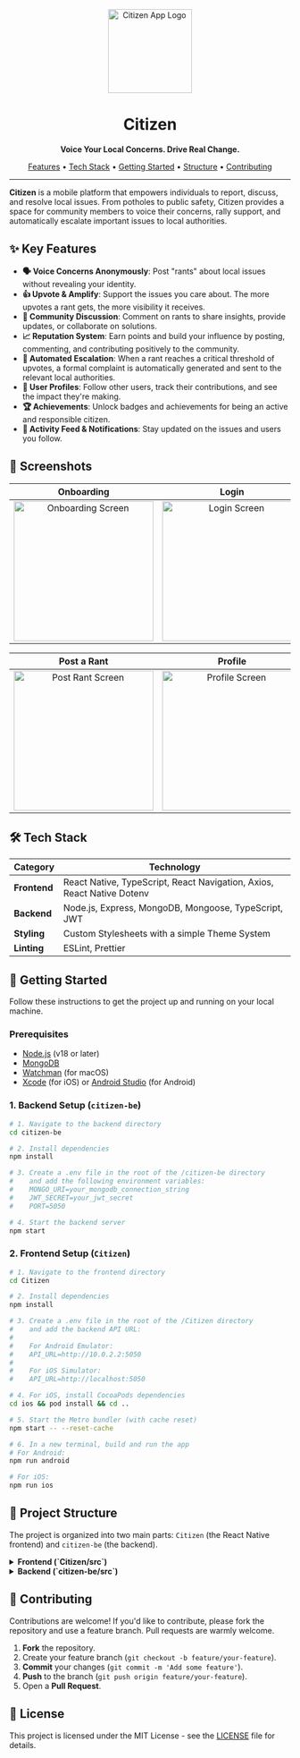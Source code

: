 <div align="center">
  <img src="https://raw.githubusercontent.com/adityasingh-AS/citizen/main/src/assets/logo-ss.png" alt="Citizen App Logo" width="150"/>
  <h1>Citizen</h1>
  <p><b>Voice Your Local Concerns. Drive Real Change.</b></p>
  <p>
    <a href="#-key-features">Features</a> •
    <a href="#-tech-stack">Tech Stack</a> •
    <a href="#-getting-started">Getting Started</a> •
    <a href="#-project-structure">Structure</a> •
    <a href="#-contributing">Contributing</a>
  </p>
</div>

---

**Citizen** is a mobile platform that empowers individuals to report, discuss, and resolve local issues. From potholes to public safety, Citizen provides a space for community members to voice their concerns, rally support, and automatically escalate important issues to local authorities.

## ✨ Key Features

- **🗣️ Voice Concerns Anonymously**: Post "rants" about local issues without revealing your identity.
- **👍 Upvote & Amplify**: Support the issues you care about. The more upvotes a rant gets, the more visibility it receives.
- **💬 Community Discussion**: Comment on rants to share insights, provide updates, or collaborate on solutions.
- **📈 Reputation System**: Earn points and build your influence by posting, commenting, and contributing positively to the community.
- **🤖 Automated Escalation**: When a rant reaches a critical threshold of upvotes, a formal complaint is automatically generated and sent to the relevant local authorities.
- **👤 User Profiles**: Follow other users, track their contributions, and see the impact they're making.
- **🏆 Achievements**: Unlock badges and achievements for being an active and responsible citizen.
- **🔔 Activity Feed & Notifications**: Stay updated on the issues and users you follow.

## 📱 Screenshots

| Onboarding | Login | Home Feed |
| :---: | :---: | :---: |
| <img src="httpsprevioustoolcall" alt="Onboarding Screen" width="250"/> | <img src="httpsprevioustoolcall" alt="Login Screen" width="250"/> | <img src="httpsprevioustoolcall" alt="Home Feed" width="250"/> |

| Post a Rant | Profile | Activity |
| :---: | :---: | :---: |
| <img src="httpsprevioustoolcall" alt="Post Rant Screen" width="250"/> | <img src="httpsprevioustoolcall" alt="Profile Screen" width="250"/> | <img src="httpsprevioustoolcall" alt="Activity Screen" width="250"/> |


## 🛠️ Tech Stack

| Category | Technology |
| --- | --- |
| **Frontend** | React Native, TypeScript, React Navigation, Axios, React Native Dotenv |
| **Backend** | Node.js, Express, MongoDB, Mongoose, TypeScript, JWT |
| **Styling** | Custom Stylesheets with a simple Theme System |
| **Linting** | ESLint, Prettier |


## 🚀 Getting Started

Follow these instructions to get the project up and running on your local machine.

### Prerequisites

- [Node.js](https://nodejs.org/) (v18 or later)
- [MongoDB](https://www.mongodb.com/try/download/community)
- [Watchman](https://facebook.github.io/watchman/docs/install/) (for macOS)
- [Xcode](https://developer.apple.com/xcode/) (for iOS) or [Android Studio](https://developer.android.com/studio) (for Android)

### 1. Backend Setup (`citizen-be`)

```bash
# 1. Navigate to the backend directory
cd citizen-be

# 2. Install dependencies
npm install

# 3. Create a .env file in the root of the /citizen-be directory
#    and add the following environment variables:
#    MONGO_URI=your_mongodb_connection_string
#    JWT_SECRET=your_jwt_secret
#    PORT=5050

# 4. Start the backend server
npm start
```

### 2. Frontend Setup (`Citizen`)

```bash
# 1. Navigate to the frontend directory
cd Citizen

# 2. Install dependencies
npm install

# 3. Create a .env file in the root of the /Citizen directory
#    and add the backend API URL:
#
#    For Android Emulator:
#    API_URL=http://10.0.2.2:5050
#
#    For iOS Simulator:
#    API_URL=http://localhost:5050

# 4. For iOS, install CocoaPods dependencies
cd ios && pod install && cd ..

# 5. Start the Metro bundler (with cache reset)
npm start -- --reset-cache

# 6. In a new terminal, build and run the app
# For Android:
npm run android

# For iOS:
npm run ios
```

## 📂 Project Structure

The project is organized into two main parts: `Citizen` (the React Native frontend) and `citizen-be` (the backend).

<details>
<summary><b>Frontend (`Citizen/src`)</b></summary>

```
/src
├── assets/          # Images and static files
├── components/      # Reusable UI components
├── navigators/      # Navigation logic and stack setup
├── screens/         # All app screens
├── services/        # API service layer (Axios)
├── types/           # TypeScript type definitions
└── utils/           # Utility functions and theme config
```
</details>

<details>
<summary><b>Backend (`citizen-be/src`)</b></summary>

```
/src
├── config/          # Database configuration
├── controllers/     # Route handlers and business logic
├── middleware/      # Custom middleware (e.g., auth)
├── models/          # Mongoose schemas and models
├── routes/          # API route definitions
└── types/           # TypeScript type definitions
```
</details>

## 🤝 Contributing

Contributions are welcome! If you'd like to contribute, please fork the repository and use a feature branch. Pull requests are warmly welcome.

1.  **Fork** the repository.
2.  Create your feature branch (`git checkout -b feature/your-feature`).
3.  **Commit** your changes (`git commit -m 'Add some feature'`).
4.  **Push** to the branch (`git push origin feature/your-feature`).
5.  Open a **Pull Request**.

## 📄 License

This project is licensed under the MIT License - see the [LICENSE](LICENSE) file for details.
